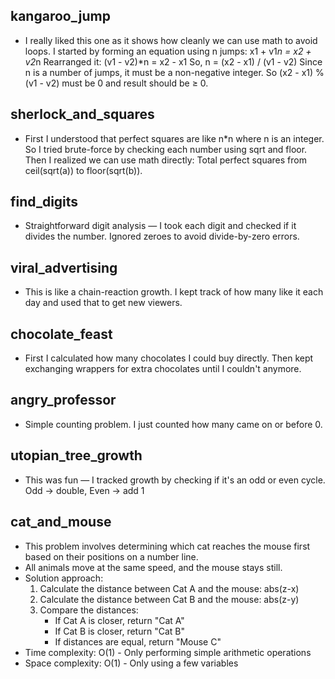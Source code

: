 ## kangaroo_jump
- I really liked this one as it shows how cleanly we can use math to avoid loops. I started by forming an equation using n jumps: x1 + v1*n = x2 + v2*n Rearranged it: (v1 - v2)*n = x2 - x1 So, n = (x2 - x1) / (v1 - v2) Since n is a number of jumps, it must be a non-negative integer. So (x2 - x1) % (v1 - v2) must be 0 and result should be ≥ 0.

## sherlock_and_squares
- First I understood that perfect squares are like n*n where n is an integer. So I tried brute-force by checking each number using sqrt and floor. Then I realized we can use math directly: Total perfect squares from ceil(sqrt(a)) to floor(sqrt(b)).

## find_digits
- Straightforward digit analysis — I took each digit and checked if it divides the number. Ignored zeroes to avoid divide-by-zero errors.

## viral_advertising
- This is like a chain-reaction growth. I kept track of how many like it each day and used that to get new viewers.

## chocolate_feast
- First I calculated how many chocolates I could buy directly. Then kept exchanging wrappers for extra chocolates until I couldn't anymore.

## angry_professor
- Simple counting problem. I just counted how many came on or before 0.

## utopian_tree_growth
- This was fun — I tracked growth by checking if it's an odd or even cycle. Odd → double, Even → add 1

## cat_and_mouse
- This problem involves determining which cat reaches the mouse first based on their positions on a number line.
- All animals move at the same speed, and the mouse stays still.
- Solution approach:
  1. Calculate the distance between Cat A and the mouse: abs(z-x)
  2. Calculate the distance between Cat B and the mouse: abs(z-y)
  3. Compare the distances:
     - If Cat A is closer, return "Cat A"
     - If Cat B is closer, return "Cat B"
     - If distances are equal, return "Mouse C"
- Time complexity: O(1) - Only performing simple arithmetic operations
- Space complexity: O(1) - Only using a few variables